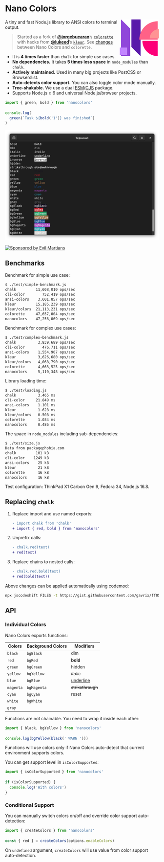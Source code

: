 # Nano Colors

<img align="right" width="128" height="120"
     src="./img/logo.svg"
     title="Nano Colors logo by Roman Shamin">

A tiny and fast Node.js library to ANSI colors to terminal output.

>Started as a fork
> of [**@jorgebucaran**](https://github.com/jorgebucaran/)’s
> [`colorette`](https://github.com/jorgebucaran/colorette) with hacks
> from [**@lukeed**](https://github.com/lukeed/)’s
> [`kleur`](https://github.com/lukeed/kleur).
> See [changes](https://github.com/ai/nanocolors/wiki/Colorette-Changes)
> between Nano Colors and `colorette`.

* It is **4 times faster** than `chalk` for simple use cases.
* **No dependencies.** It takes **5 times less space** in `node_modules`
  than `chalk`.
* **Actively maintained.** Used in many big projects
  like PostCSS or Browserslist.
* **Auto-detects color support.** You can also toggle color mode manually.
* **Tree-shakable.** We use a dual [ESM]/[CJS] package.
* Supports Node.js ≥ 6 and universal Node.js/browser projects.

```js
import { green, bold } from 'nanocolors'

console.log(
  green(`Task ${bold('1')} was finished`)
)
```

<p align="center">
  <img src="./img/example.png" alt="Nano Colors output" width="600">
</p>

<a href="https://evilmartians.com/?utm_source=nanocolors">
  <img src="https://evilmartians.com/badges/sponsored-by-evil-martians.svg"
       alt="Sponsored by Evil Martians" width="236" height="54">
</a>

[ESM]: https://github.com/ai/nanocolors/blob/main/index.js
[CJS]: https://github.com/ai/nanocolors/blob/main/index.cjs


## Benchmarks

Benchmark for simple use case:

```
$ ./test/simple-benchmark.js
chalk         11,608,010 ops/sec
cli-color        752,419 ops/sec
ansi-colors    3,601,857 ops/sec
kleur         15,185,239 ops/sec
kleur/colors  21,113,231 ops/sec
colorette     47,657,004 ops/sec
nanocolors    47,256,069 ops/sec
```

Benchmark for complex use cases:

```
$ ./test/complex-benchmark.js
chalk          3,839,689 ops/sec
cli-color        476,711 ops/sec
ansi-colors    1,554,907 ops/sec
kleur          3,626,680 ops/sec
kleur/colors   4,068,790 ops/sec
colorette      4,663,525 ops/sec
nanocolors     5,110,348 ops/sec
```

Library loading time:

```
$ ./test/loading.js
chalk          3.465 ms
cli-color     21.849 ms
ansi-colors    1.101 ms
kleur          1.628 ms
kleur/colors   0.508 ms
colorette      1.034 ms
nanocolors     0.486 ms
```

The space in `node_modules` including sub-dependencies:

```
$ ./test/size.js
Data from packagephobia.com
chalk         101 kB
cli-color    1249 kB
ansi-colors    25 kB
kleur          21 kB
colorette      16 kB
nanocolors     16 kB
```

Test configuration: ThinkPad X1 Carbon Gen 9, Fedora 34, Node.js 16.8.

## Replacing `chalk`

1. Replace import and use named exports:

   ```diff
   - import chalk from 'chalk'
   + import { red, bold } from 'nanocolors'
   ```

2. Unprefix calls:

   ```diff
   - chalk.red(text)
   + red(text)
   ```

3. Replace chains to nested calls:

   ```diff
   - chalk.red.bold(text)
   + red(bold(text))
   ```

Above changes can be applied automatically using
[codemod](https://gist.github.com/gavrix/ff051941ad9a19c8ea3224f38c30bc9a):

```sh
npx jscodeshift FILES -t https://gist.githubusercontent.com/gavrix/ff051941ad9a19c8ea3224f38c30bc9a/raw/09d81e93f880ecbc8f52dcf7819816c81e2ba340/chalk_nanocolors_transform.js
```

## API

### Individual Colors

Nano Colors exports functions:

| Colors    | Background Colors   | Modifiers         |
| --------- | ------------------- | ----------------- |
| `black`   | `bgBlack`           | dim               |
| `red`     | `bgRed`             | **bold**          |
| `green`   | `bgGreen`           | hidden            |
| `yellow`  | `bgYellow`          | _italic_          |
| `blue`    | `bgBlue`            | <u>underline</u>  |
| `magenta` | `bgMagenta`         | ~~strikethrough~~ |
| `cyan`    | `bgCyan`            | reset             |
| `white`   | `bgWhite`           |                   |
| `gray`    |                     |                   |

Functions are not chainable. You need to wrap it inside each other:

```js
import { black, bgYellow } from 'nanocolors'

console.log(bgYellow(black(' WARN ')))
```

Functions will use colors only if Nano Colors auto-detect that current
environment supports colors.

You can get support level in `isColorSupported`:

```js
import { isColorSupported } from 'nanocolors'

if (isColorSupported) {
  console.log('With colors')
}
```


### Conditional Support

You can manually switch colors on/off and override color support auto-detection:

```js
import { createColors } from 'nanocolors'

const { red } = createColors(options.enableColors)
```

On `undefined` argument, `createColors` will use value
from color support auto-detection.
